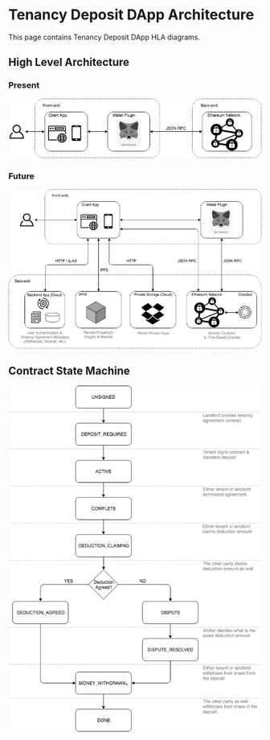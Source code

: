 # Tenancy Deposit DApp Architecture

This page contains Tenancy Deposit DApp HLA diagrams.

## High Level Architecture

### Present
![Tenancy Deposit DApp Architecture](diagrams/TenancyDepositDApp-Architecture.png?raw=true "Tenancy Deposit DApp Architecture")

### Future
![Tenancy Deposit DApp Future Architecture](diagrams/TenancyDepositDApp-Future-Architecture.png?raw=true "Tenancy Deposit DApp (Future) Architecture")

## Contract State Machine
![Tenancy Deposit Contract State Machine](diagrams/TenancyDepositDApp-StateMachine.png?raw=true "Tenancy Deposit Contract State Machine")
